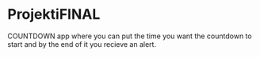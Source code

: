 # ProjektiFINAL
COUNTDOWN app where you can put the time you want the countdown to start and by the end of it you recieve an alert.
